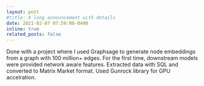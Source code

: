 ```yaml
---
layout: post
#title: A long announcement with details
date: 2021-02-07 07:59:00-0400
inline: true
related_posts: false
---
```


Done with a project where I used Graphsage to generate node embeddings from a graph with 100 million+ edges. For the first time, downstream models were provided network aware features. Extracted data with SQL and converted to Matrix Market format. Used Gunrock library for GPU accelration.

